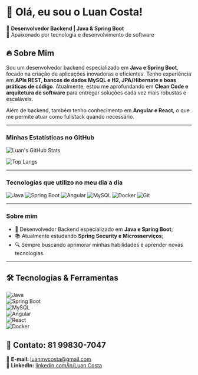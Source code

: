 # 👋 Olá, eu sou o Luan Costa!  

🎯 **Desenvolvedor Backend | Java & Spring Boot**  
🚀 Apaixonado por tecnologia e desenvolvimento de software

## 🔥 **Sobre Mim**  

Sou um desenvolvedor backend especializado em **Java e Spring Boot**, focado na criação de aplicações inovadoras e eficientes. Tenho experiência em **APIs REST, bancos de dados MySQL e H2, JPA/Hibernate e boas práticas de código**. Atualmente, estou me aprofundando em **Clean Code e arquitetura de software** para entregar soluções cada vez mais robustas e escaláveis.  

Além de backend, também tenho conhecimento em **Angular e React**, o que me permite atuar como fullstack quando necessário. 



---

### Minhas Estatísticas no GitHub  

![Luan's GitHub Stats](https://github-readme-stats.vercel.app/api?username=luanmvcosta0&show_icons=true&theme=dracula)

![Top Langs](https://github-readme-stats.vercel.app/api/top-langs/?username=luanmvcosta0&layout=compact&theme=dracula)

---

### Tecnologias que utilizo no meu dia a dia

![Java](https://img.shields.io/badge/Java-000?style=for-the-badge&logo=java&logoColor=white)
![Spring Boot](https://img.shields.io/badge/Spring%20Boot-000?style=for-the-badge&logo=springboot&logoColor=6DB33F)
![Angular](https://img.shields.io/badge/Angular-000?style=for-the-badge&logo=angular&logoColor=DD0031)
![MySQL](https://img.shields.io/badge/MySQL-000?style=for-the-badge&logo=mysql&logoColor=4479A1)
![Docker](https://img.shields.io/badge/Docker-000?style=for-the-badge&logo=docker&logoColor=2496ED)
![Git](https://img.shields.io/badge/Git-000?style=for-the-badge&logo=git&logoColor=F05032)

---

### Sobre mim

- 🔧 Desenvolvedor Backend especializado em **Java e Spring Boot**;
- 📚 Atualmente estudando **Spring Security e Microsserviços**;
- 🔍 Sempre buscando aprimorar minhas habilidades e aprender novas tecnologias.



------------------------------------------------
 

## 🛠 **Tecnologias & Ferramentas**  

![Java](https://img.shields.io/badge/Java-%23ED8B00.svg?style=for-the-badge&logo=openjdk&logoColor=white)  
![Spring Boot](https://img.shields.io/badge/Spring%20Boot-%236DB33F.svg?style=for-the-badge&logo=spring&logoColor=white)  
![MySQL](https://img.shields.io/badge/MySQL-%2300f.svg?style=for-the-badge&logo=mysql&logoColor=white)  
![Angular](https://img.shields.io/badge/Angular-%23DD0031.svg?style=for-the-badge&logo=angular&logoColor=white)  
![React](https://img.shields.io/badge/React-%2361DAFB.svg?style=for-the-badge&logo=react&logoColor=white)  
![Docker](https://img.shields.io/badge/Docker-%230db7ed.svg?style=for-the-badge&logo=docker&logoColor=white)  

 
## 📩 **Contato: 81 99830-7047**  

📧 **E-mail:** luanmvcosta@gmail.com  
💼 **LinkedIn:** [linkedin.com/in/Luan Costa](https://www.linkedin.com/in/luan-costa-877010235/)  

